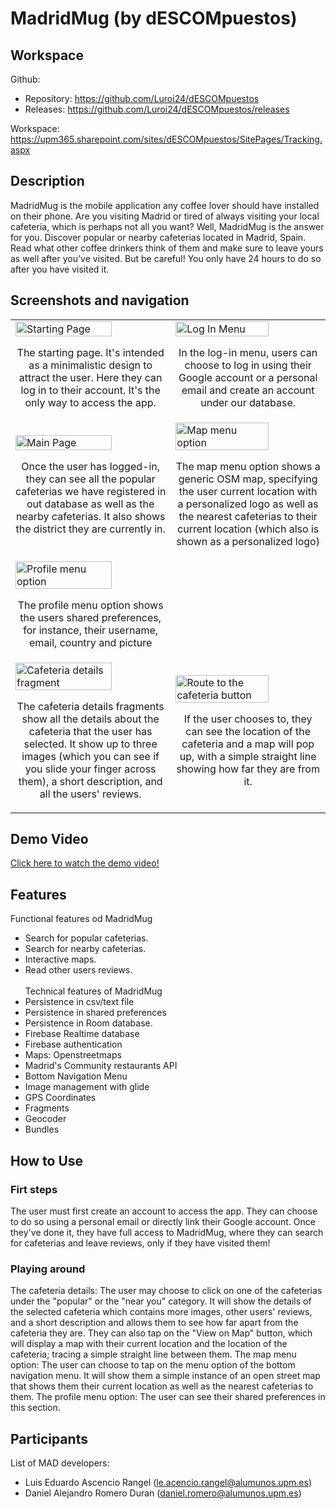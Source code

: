 # MadridMug (by dESCOMpuestos)

## Workspace 
Github:  
- Repository: https://github.com/Luroi24/dESCOMpuestos  
- Releases: https://github.com/Luroi24/dESCOMpuestos/releases

Workspace: https://upm365.sharepoint.com/sites/dESCOMpuestos/SitePages/Tracking.aspx
  

## Description
MadridMug is the mobile application any coffee lover should have installed on their phone. Are you visiting Madrid or tired of always visiting your local cafeteria, which is perhaps not all you want? Well, MadridMug is the answer for you. Discover popular or nearby cafeterias located in Madrid, Spain. Read what other coffee drinkers think of them and make sure to leave yours as well after you've visited. But be careful! You only have 24 hours to do so after you have visited it.

## Screenshots and navigation
<table>
  <tr>
    <td>
      <img src="https://github.com/Luroi24/dESCOMpuestos/assets/78554741/e9028265-f1f4-4455-a079-daeb56944612" width="80%" alt="Starting Page"/>
      <p align="center">The starting page. It's intended as a minimalistic design to attract the user. Here they can log in to their account. It's the only way to access the app.</p>
    </td>
    <td>
      <img src="https://github.com/Luroi24/dESCOMpuestos/assets/78554741/f241a564-6355-4c4d-a1d6-ad3a2e9666e3" width="80%" alt="Log In Menu"/>
      <p align="center">In the log-in menu, users can choose to log in using their Google account or a personal email and create an account under our database.</p>
    </td>
  </tr>
  <tr>
    <td>
      <img src="https://github.com/Luroi24/dESCOMpuestos/assets/78554741/4e488d12-a73b-429a-bd9b-9a064f0ea34d" width="80%" alt="Main Page"/>
      <p align="center">Once the user has logged-in, they can see all the popular cafeterias we have registered in out database as well as the nearby cafeterias. It also shows the district they are currently in.</p>
    </td>
    <td>
      <img src="https://github.com/Luroi24/dESCOMpuestos/assets/78554741/a1d08bc1-2819-4ab1-b51f-642c9a5accbe" width="80%" alt="Map menu option"/>
      <p align="center">The map menu option shows a generic OSM map, specifying the user current location with a personalized logo as well as the nearest cafeterias to their current location (which also is shown as a personalized logo)</p>
    </td>
  </tr>
  <tr>
    <td>
      <img src="https://github.com/Luroi24/dESCOMpuestos/assets/78554741/58b5651c-ef81-43bf-a0d6-8fdcc952b027" width="80%" alt="Profile menu option"/>
      <p align="center">The profile menu option shows the users shared preferences, for instance, their username, email, country and picture</p>
    </td>
    <td>
    </td>
  </tr>
  <tr>
    <td>
      <img src="https://github.com/Luroi24/dESCOMpuestos/assets/78554741/746c4a16-4f4d-4ff0-86db-da29e1f93221" width="80%" alt="Cafeteria details fragment"/>
      <p align="center">The cafeteria details fragments show all the details about the cafeteria that the user has selected. It show up to three images (which you can see if you slide your finger across them), a short description, and all the users' reviews. </p>
    </td>
    <td>
      <img src="https://github.com/Luroi24/dESCOMpuestos/assets/78554741/0842be15-ac99-47ed-b78f-00fbaf25bf5a" width="80%" alt="Route to the cafeteria button"/>
      <p align="center">If the user chooses to, they can see the location of the cafeteria and a map will pop up, with a simple straight line showing how far they are from it.</p>
    </td>
  </tr>
</table>



## Demo Video
<a href="https://vimeo.com/410664338?share=copy">
  Click here to watch the demo video!
</a>

## Features
Functional features od MadridMug
- Search for popular cafeterias.
- Search for nearby cafeterias.
- Interactive maps.
- Read other users reviews.
<br/><br/>
Technical features of MadridMug
- Persistence in csv/text file
- Persistence in shared preferences
- Persistence in Room database.
- Firebase Realtime database
- Firebase authentication
- Maps: Openstreetmaps
- Madrid's Community restaurants API
- Bottom Navigation Menu
- Image management with glide
- GPS Coordinates 
- Fragments
- Geocoder
- Bundles

## How to Use
### Firt steps
The user must first create an account to access the app. They can choose to do so using a personal email or directly link their Google account. Once they've done it, they have full access to MadridMug, where they can search for cafeterias and leave reviews, only if they have visited them!
### Playing around
The cafeteria details:
The user may choose to click on one of the cafeterias under the "popular" or the "near you" category. It will show the details of the selected cafeteria which contains more images, other users' reviews, and a short description and allows them to see how far apart from the cafeteria they are. They can also tap on the "View on Map" button, which will display a map with their current location and the location of the cafeteria; tracing a simple straight line between them.
The map menu option:
The user can choose to tap on the menu option of the bottom navigation menu. It will show them a simple instance of an open street map that shows them their current location as well as the nearest cafeterias to them.
The profile menu option:
The user can see their shared preferences in this section.

## Participants
List of MAD developers:
- Luis Eduardo Ascencio Rangel (le.acencio.rangel@alumunos.upm.es)
- Daniel Alejandro Romero Duran (daniel.romero@alumunos.upm.es) 
